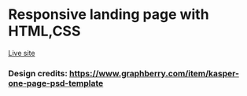 # Responsive landing page with HTML,CSS

[Live site](https://belalsalah74.github.io/kasper-landing-page/)

### Design credits: <https://www.graphberry.com/item/kasper-one-page-psd-template>
